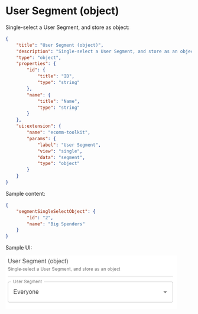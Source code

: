 # User Segment (object)

Single-select a User Segment, and store as object:

```json
{
    "title": "User Segment (object)",
    "description": "Single-select a User Segment, and store as an object",
    "type": "object",
    "properties": {
        "id": {
            "title": "ID",
            "type": "string"
        },
        "name": {
            "title": "Name",
            "type": "string"
        }
    },
    "ui:extension": {
        "name": "ecomm-toolkit",
        "params": {
            "label": "User Segment",
            "view": "single",
            "data": "segment",
            "type": "object"
        }
    }
}
```

Sample content:

```json
{
    "segmentSingleSelectObject": {
        "id": "2",
        "name": "Big Spenders"
    }
}
```

Sample UI:

![Sample UI](../../media/user-segment-object.png)

